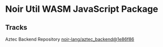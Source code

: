 # Noir Util WASM JavaScript Package

## Tracks

Aztec Backend Repository [noir-lang/aztec_backend@1e86f86](https://github.com/noir-lang/aztec_backend/tree/1e86f868a9f79f0fb00b1e690783895efe04eee5)
